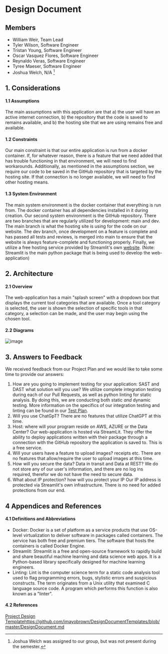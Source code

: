 # Design Document
## Members
-   William Weir, Team Lead
-   Tyler Wilson, Software Engineer
-   Tristan Young, Software Engineer
-   Oscar Vasquez Flores, Software Engineer
-   Reynaldo Veras, Software Engineer
-   Tyree Maeser, Software Engineer
-   Joshua Welch, N/A [^1]

[^1]: Joshua Welch was assigned to our group, but was not present during the semester.


## 1. Considerations


#### 1.1 Assumptions
The main assumptions with this application are that a) the user will have an active internet connection, b) the repository that the code is saved to remains available, and b) the hosting site that we are using remains free and available. 

#### 1.2 Constraints
Our main constraint is that our entire application is run from a docker container. If, for whatever reason, there is a feature that we need added that has trouble functioning in that environment, we will need to find workarounds. Additionally, as mentioned in the assumptions section, we require our code to be saved in the GitHub repository that is targeted by the hosting site. If that connection is no longer available, we will need to find other hosting means. 

#### 1.3 System Environment
The main system environment is the docker container that everything is run from. The docker container has all dependencies installed in it during creation. Our second system environment is the GitHub repository. There are two branches that are regularly utilized for development: main and dev. The main branch is what the hosting site is using for the code on our website. The dev branch, once development on a feature is complete and has passed all tests and reviews, is merged into main to ensure that the website is always feature-complete and functioning properly. Finally, we utilize a free hosting service provided by Streamlit's own [website](https://docs.streamlit.io/streamlit-community-cloud/deploy-your-app). (Note: Streamlit is the main python package that is being used to develop the web-application)

## 2. Architecture


#### 2.1 Overview
The web-application has a main "splash screen" with a dropdown box that displays the current tool categories that are available. Once a tool category is selected, the user is shown the selection of specific tools in that category, a selection can be made, and the user may begin using the chosen tool. 

#### 2.2 Diagrams
![image](https://github.com/TheSirLancelot/Netulla/assets/22830818/552adb78-105c-4dc3-9e93-a41bc62ae90c)

## 3. Answers to Feedback
We received feedback from our Project Plan and we would like to take some time to provide our answers:

1. How are you going to implement testing for your application:  SAST and DAST what solution will you use?
   We utilize complete integration testing during each of our Pull Requests, as well as python linting for static analysis. By doing this, we are conducting both static _and_ dynamic testing. More information on the specifics of our integration testing and linting can be found in our [Test Plan](https://github.com/TheSirLancelot/Netulla/blob/dev/TestPlan.md).
3. Will you use ChatGpT?
   There are no features that utilize ChatGPT at this time.
5. Host: where will your program reside on AWS, AZURE or the Data Center?
   Our web-application is hosted via StreamLit. They offer the ability to deploy applications written with their package through a connection with the GitHub repository the application is saved to. This is a free service.
7. Will your users have a feature to upload images? receipts etc.
   There are no features that allow/require the user to upload images at this time.
5. How will you secure the data? Data in transit and Data at REST?
   We do not store any of our user's information, and there are no log ins required, therefor we do not have the need to secure data. 
9. What about IP protection? how will you protect your IP
   Our IP address is protected via Streamlit's own infrastructure. There is no need for added protections from our end.

## 4 Appendices and References

#### 4.1 Definitions and Abbreviations
- Docker: Docker is a set of platform as a service products that use OS-level virtualization to deliver software in packages called containers. The service has both free and premium tiers. The software that hosts the containers is called Docker Engine.
- Streamlit: Streamlit is a free and open-source framework to rapidly build and share beautiful machine learning and data science web apps. It is a Python-based library specifically designed for machine learning engineers.
- Linting: Lint is the computer science term for a static code analysis tool used to flag programming errors, bugs, stylistic errors and suspicious constructs. The term originates from a Unix utility that examined C language source code. A program which performs this function is also known as a "linter".

#### 4.2 References
[Project Design Template](https://github.com/imayobrown/DesignDocumentTemplates/blob/master/DesignDocument.md)https://github.com/imayobrown/DesignDocumentTemplates/blob/master/DesignDocument.md
